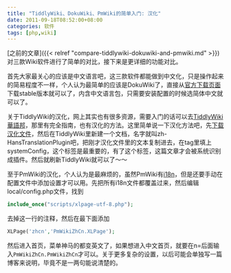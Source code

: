 ```yaml
---
title: "TiddlyWiki、DokuWiki、PmWiki的简单入门: 汉化"
date: 2011-09-18T08:52:00+08:00
categories: 软件
tags: [php,wiki]
---
```


[之前的文章]({{< relref "compare-tiddlywiki-dokuwiki-and-pmwiki.md" >}})对三款Wiki软件进行了简单的对比，接下来是更详细的功能对比。

首先大家最关心的应该是中文语言吧，这三款软件都能做到中文化，只是操作起来的简易程度不一样，个人认为最简单的应该是DokuWiki了，直接从[官方下载页面](http://www.splitbrain.org/projects/dokuwiki)下载stable版本就可以了，内含中文语言包，只需要安装配置的时候选简体中文就可以了。

关于TiddlyWiki的汉化，网上其实也有很多资源，需要入门的话可以去[TiddlyWiki華語邦](https://sites.google.com/site/tiddlywikizh/)，那里有完全指南，也有汉化的方法。这里简单说一下汉化方法吧，先[下载汉化文件](http://svn.tiddlywiki.org/Trunk/association/locales/core/zh-Hans/locale.zh-Hans.js)，然后在TiddlyWiki里新建一个文档，名字就叫zh-HansTranslationPlugin吧，把刚才汉化文件里的文本复制进去，在tag里填上systemConfig，这个标签是最重要的，有了这个标签，这篇文章才会被系统识别成插件。然后就刷新TiddlyWiki就可以了～～<!--more-->

至于PmWiki的汉化，个人认为是最麻烦的，虽然PmWiki有[i18n](http://pmwiki.org/pub/pmwiki/i18n/)，但是还要手动在配置文件中添加设置才可以用。先把所有i18n文件都覆盖过来，然后编辑local/config.php文件，找到

```php
include_once("scripts/xlpage-utf-8.php");
```

去掉这一行的注释，然后在最下面添加

```php
XLPage('zhcn','PmWikiZhCn.XLPage');
```

然后进入首页，菜单神马的都变英文了，如果想进入中文首页，就要在n=后面输入`PmWikiZhCn.PmWikiZhCn`才可以。关于更多复杂的设置，以后可能会单独写一篇博客来说明，毕竟不是一两句能说清楚的。
